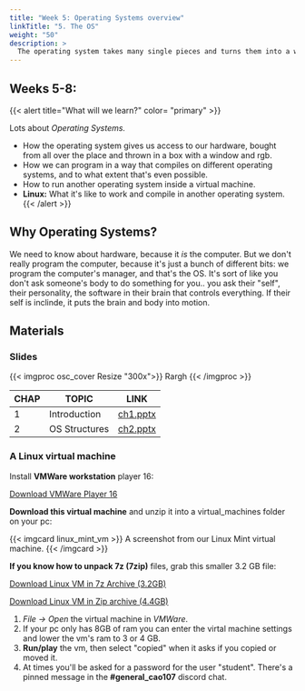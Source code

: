 ```yaml
---
title: "Week 5: Operating Systems overview"
linkTitle: "5. The OS"
weight: "50"
description: >
  The operating system takes many single pieces and turns them into a working, programmable, customisable beast. How's it done? How are operating systems different, how are they the same?
---
```


## Weeks 5-8: 

{{< alert title="What will we learn?" color= "primary" >}}

Lots about _Operating Systems._

* How the operating system gives us access to our hardware, bought from all over the place and thrown in a box with a window and rgb. 
* How we can program in a way that compiles on different operating systems, and to what extent that's even possible.
* How to run another operating system inside a virtual machine.
* **Linux:** What it's like to work and compile in another operating system.
{{< /alert >}}

## Why Operating Systems?

We need to know about hardware, because it _is_ the computer. But we don't really program the computer, because it's just a bunch of different bits: we program the computer's manager, and that's the OS. It's sort of like you don't ask someone's body to do something for you.. you ask their "self", their personality, the software in their brain that controls everything. If their self is inclinde, it puts the brain and body into motion.

## Materials

### Slides

{{< imgproc osc_cover Resize "300x">}}
Rargh
{{< /imgproc >}}

<!--
![OSC](https://codex.cs.yale.edu/avi/os-book/OS10/slide-dir/images/os10-cover.jpg)
_Operating System Concepts 10th edition_-->

CHAP        | TOPIC          | LINK  
----------  |------------    |-------  
1           | Introduction   | [ch1.pptx](https://codex.cs.yale.edu/avi/os-book/OS10/slide-dir/PPTX-dir/ch1.pptx)  
2           | OS Structures  | [ch2.pptx](https://codex.cs.yale.edu/avi/os-book/OS10/slide-dir/PPTX-dir/ch2.pptx)  


### A Linux virtual machine

Install **VMWare workstation** player 16:

<a class="btn btn-lg btn-primary mr-3 mb-4" href="https://my.vmware.com/en/web/vmware/downloads/details?downloadGroup=PLAYER-1600&productId=1039&rPId=51984k" target="_blank">Download VMWare Player 16<i class="fas fa-arrow-alt-circle-right ml-2"></i></a>

**Download this virtual machine** and unzip it into a virtual_machines folder on your pc:

{{< imgcard linux_mint_vm >}}
A screenshot from our Linux Mint virtual machine.
{{< /imgcard >}}

**If you know how to unpack 7z (7zip)** files, grab this smaller 3.2 GB file:

<a class="btn btn-lg btn-primary mr-3 mb-4" href="https://laureateaus-my.sharepoint.com/:u:/g/personal/daniel_mcgillick_torrens_edu_au/EWFZ0tYV4D1MqOeXTIsD2rcBGhIlOi-LCCLuhdvjFJBLBQ?e=h2QOP8" target="_blank">Download Linux VM in 7z Archive (3.2GB)<i class="fas fa-arrow-alt-circle-right ml-2"></i></a>

<a class="btn btn-lg btn-primary mr-3 mb-4" href="https://laureateaus-my.sharepoint.com/:u:/g/personal/daniel_mcgillick_torrens_edu_au/ERUaIyk5nP9Fgsacv5dRKMgBJOYQ7mpmrWf-B_LGnDrxGQ?e=op7Yd4" target="_blank">Download Linux VM in Zip archive (4.4GB)<i class="fas fa-arrow-alt-circle-right ml-2"></i></a>

1. _File -> Open_ the virtual machine in _VMWare_.  
2. If your pc only has 8GB of ram you can enter the virtal machine settings and lower the vm's ram to 3 or 4 GB. 
3. **Run/play** the vm, then select "copied" when it asks if you copied or moved it.
4. At times you'll be asked for a password for the user "student". There's a pinned message in the **#general_cao107** discord chat. 